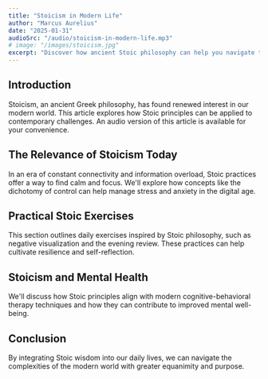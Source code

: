 ```yaml
---
title: "Stoicism in Modern Life"
author: "Marcus Aurelius"
date: "2025-01-31"
audioSrc: "/audio/stoicism-in-modern-life.mp3"
# image: "/images/stoicism.jpg"
excerpt: "Discover how ancient Stoic philosophy can help you navigate the challenges of modern life."
---
```


## Introduction
Stoicism, an ancient Greek philosophy, has found renewed interest in our modern world. This article explores how Stoic principles can be applied to contemporary challenges. An audio version of this article is available for your convenience.

## The Relevance of Stoicism Today
In an era of constant connectivity and information overload, Stoic practices offer a way to find calm and focus. We'll explore how concepts like the dichotomy of control can help manage stress and anxiety in the digital age.

## Practical Stoic Exercises
This section outlines daily exercises inspired by Stoic philosophy, such as negative visualization and the evening review. These practices can help cultivate resilience and self-reflection.

## Stoicism and Mental Health
We'll discuss how Stoic principles align with modern cognitive-behavioral therapy techniques and how they can contribute to improved mental well-being.

## Conclusion
By integrating Stoic wisdom into our daily lives, we can navigate the complexities of the modern world with greater equanimity and purpose.